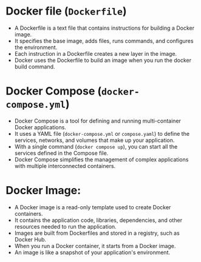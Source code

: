# Docker file (`Dockerfile`)

- A Dockerfile is a text file that contains instructions for building a Docker image.
- It specifies the base image, adds files, runs commands, and configures the environment.
- Each instruction in a Dockerfile creates a new layer in the image.
- Docker uses the Dockerfile to build an image when you run the docker build command.

# Docker Compose (`docker-compose.yml`)

- Docker Compose is a tool for defining and running multi-container Docker applications.
- It uses a YAML file (`docker-compose.yml` or `compose.yaml`) to define the services, networks, and volumes that make up your application.
- With a single command (`docker compose up`), you can start all the services defined in the Compose file.
- Docker Compose simplifies the management of complex applications with multiple interconnected containers.

# Docker Image:

- A Docker image is a read-only template used to create Docker containers.
- It contains the application code, libraries, dependencies, and other resources needed to run the application.
- Images are built from Dockerfiles and stored in a registry, such as Docker Hub.
- When you run a Docker container, it starts from a Docker image.
- An image is like a snapshot of your application's environment.
